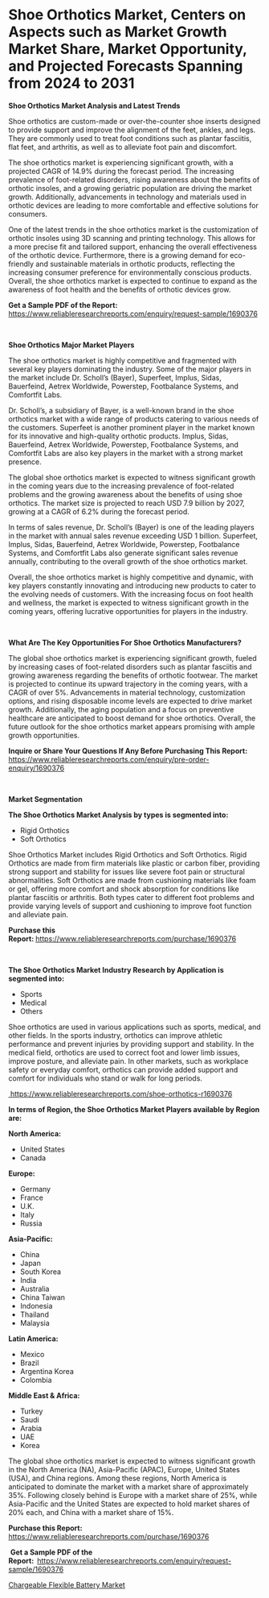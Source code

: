 <p><h1>Shoe Orthotics Market, Centers on Aspects such as Market Growth Market Share, Market Opportunity, and Projected Forecasts Spanning from 2024 to 2031</h1></p><p><strong>Shoe Orthotics Market Analysis and Latest Trends</strong></p>
<p><p>Shoe orthotics are custom-made or over-the-counter shoe inserts designed to provide support and improve the alignment of the feet, ankles, and legs. They are commonly used to treat foot conditions such as plantar fasciitis, flat feet, and arthritis, as well as to alleviate foot pain and discomfort.</p><p>The shoe orthotics market is experiencing significant growth, with a projected CAGR of 14.9% during the forecast period. The increasing prevalence of foot-related disorders, rising awareness about the benefits of orthotic insoles, and a growing geriatric population are driving the market growth. Additionally, advancements in technology and materials used in orthotic devices are leading to more comfortable and effective solutions for consumers.</p><p>One of the latest trends in the shoe orthotics market is the customization of orthotic insoles using 3D scanning and printing technology. This allows for a more precise fit and tailored support, enhancing the overall effectiveness of the orthotic device. Furthermore, there is a growing demand for eco-friendly and sustainable materials in orthotic products, reflecting the increasing consumer preference for environmentally conscious products. Overall, the shoe orthotics market is expected to continue to expand as the awareness of foot health and the benefits of orthotic devices grow.</p></p>
<p><strong>Get a Sample PDF of the Report:&nbsp;</strong> <a href="https://www.reliableresearchreports.com/enquiry/request-sample/1690376">https://www.reliableresearchreports.com/enquiry/request-sample/1690376</a></p>
<p>&nbsp;</p>
<p><strong>Shoe Orthotics Major Market Players</strong></p>
<p><p>The shoe orthotics market is highly competitive and fragmented with several key players dominating the industry. Some of the major players in the market include Dr. Scholl’s (Bayer), Superfeet, Implus, Sidas, Bauerfeind, Aetrex Worldwide, Powerstep, Footbalance Systems, and Comfortfit Labs.</p><p>Dr. Scholl’s, a subsidiary of Bayer, is a well-known brand in the shoe orthotics market with a wide range of products catering to various needs of the customers. Superfeet is another prominent player in the market known for its innovative and high-quality orthotic products. Implus, Sidas, Bauerfeind, Aetrex Worldwide, Powerstep, Footbalance Systems, and Comfortfit Labs are also key players in the market with a strong market presence.</p><p>The global shoe orthotics market is expected to witness significant growth in the coming years due to the increasing prevalence of foot-related problems and the growing awareness about the benefits of using shoe orthotics. The market size is projected to reach USD 7.9 billion by 2027, growing at a CAGR of 6.2% during the forecast period.</p><p>In terms of sales revenue, Dr. Scholl’s (Bayer) is one of the leading players in the market with annual sales revenue exceeding USD 1 billion. Superfeet, Implus, Sidas, Bauerfeind, Aetrex Worldwide, Powerstep, Footbalance Systems, and Comfortfit Labs also generate significant sales revenue annually, contributing to the overall growth of the shoe orthotics market.</p><p>Overall, the shoe orthotics market is highly competitive and dynamic, with key players constantly innovating and introducing new products to cater to the evolving needs of customers. With the increasing focus on foot health and wellness, the market is expected to witness significant growth in the coming years, offering lucrative opportunities for players in the industry.</p></p>
<p>&nbsp;</p>
<p><strong>What Are The Key Opportunities For Shoe Orthotics Manufacturers?</strong></p>
<p><p>The global shoe orthotics market is experiencing significant growth, fueled by increasing cases of foot-related disorders such as plantar fasciitis and growing awareness regarding the benefits of orthotic footwear. The market is projected to continue its upward trajectory in the coming years, with a CAGR of over 5%. Advancements in material technology, customization options, and rising disposable income levels are expected to drive market growth. Additionally, the aging population and a focus on preventive healthcare are anticipated to boost demand for shoe orthotics. Overall, the future outlook for the shoe orthotics market appears promising with ample growth opportunities.</p></p>
<p><strong>Inquire or Share Your Questions If Any Before Purchasing This Report:</strong> <a href="https://www.reliableresearchreports.com/enquiry/pre-order-enquiry/1690376">https://www.reliableresearchreports.com/enquiry/pre-order-enquiry/1690376</a></p>
<p>&nbsp;</p>
<p><strong>Market Segmentation</strong></p>
<p><strong>The Shoe Orthotics Market Analysis by types is segmented into:</strong></p>
<p><ul><li>Rigid Orthotics</li><li>Soft Orthotics</li></ul></p>
<p><p>Shoe Orthotics Market includes Rigid Orthotics and Soft Orthotics. Rigid Orthotics are made from firm materials like plastic or carbon fiber, providing strong support and stability for issues like severe foot pain or structural abnormalities. Soft Orthotics are made from cushioning materials like foam or gel, offering more comfort and shock absorption for conditions like plantar fasciitis or arthritis. Both types cater to different foot problems and provide varying levels of support and cushioning to improve foot function and alleviate pain.</p></p>
<p><strong>Purchase this Report:&nbsp;</strong><a href="https://www.reliableresearchreports.com/purchase/1690376">https://www.reliableresearchreports.com/purchase/1690376</a></p>
<p>&nbsp;</p>
<p><strong>The Shoe Orthotics Market Industry Research by Application is segmented into:</strong></p>
<p><ul><li>Sports</li><li>Medical</li><li>Others</li></ul></p>
<p><p>Shoe orthotics are used in various applications such as sports, medical, and other fields. In the sports industry, orthotics can improve athletic performance and prevent injuries by providing support and stability. In the medical field, orthotics are used to correct foot and lower limb issues, improve posture, and alleviate pain. In other markets, such as workplace safety or everyday comfort, orthotics can provide added support and comfort for individuals who stand or walk for long periods.</p></p>
<p><a href="https://www.reliableresearchreports.com/shoe-orthotics-r1690376">&nbsp;https://www.reliableresearchreports.com/shoe-orthotics-r1690376</a></p>
<p><strong>In terms of Region, the Shoe Orthotics Market Players available by Region are:</strong></p>
<p>
    <p> <strong> North America: </strong>
        <ul>
            <li>United States</li>
            <li>Canada</li>
        </ul>
        </p> 
    <p> <strong> Europe: </strong>
        <ul>
            <li>Germany</li>
            <li>France</li>
            <li>U.K.</li>
            <li>Italy</li>
            <li>Russia</li>
        </ul>
        </p> 
    <p> <strong> Asia-Pacific: </strong>
        <ul>
            <li>China</li>
            <li>Japan</li>
            <li>South Korea</li>
            <li>India</li>
            <li>Australia</li>
            <li>China Taiwan</li>
            <li>Indonesia</li>
            <li>Thailand</li>
            <li>Malaysia</li>
        </ul>
        </p> 
    <p> <strong> Latin America: </strong>
        <ul>
            <li>Mexico</li>
            <li>Brazil</li>
            <li>Argentina Korea</li>
            <li>Colombia</li>
        </ul>
        </p> 
    <p> <strong> Middle East & Africa: </strong>
        <ul>
            <li>Turkey</li>
            <li>Saudi</li>
            <li>Arabia</li>
            <li>UAE</li>
            <li>Korea</li>
        </ul>
    </p>
    </p>
<p><p>The global shoe orthotics market is expected to witness significant growth in the North America (NA), Asia-Pacific (APAC), Europe, United States (USA), and China regions. Among these regions, North America is anticipated to dominate the market with a market share of approximately 35%. Following closely behind is Europe with a market share of 25%, while Asia-Pacific and the United States are expected to hold market shares of 20% each, and China with a market share of 15%.</p></p>
<p><strong>Purchase this Report: </strong><a href="https://www.reliableresearchreports.com/purchase/1690376">https://www.reliableresearchreports.com/purchase/1690376</a></p>
<p>&nbsp;<strong>Get a Sample PDF of the Report:&nbsp;&nbsp;</strong><a href="https://www.reliableresearchreports.com/enquiry/request-sample/1690376">https://www.reliableresearchreports.com/enquiry/request-sample/1690376</a></p>
<p><strong></strong></p>
<p><p><a href="https://medium.com/@fernritchie2023/chargeable-flexible-battery-market-global-market-insights-and-sales-trends-2024-to-2031-06b89b9d2f9e">Chargeable Flexible Battery Market</a></p></p>